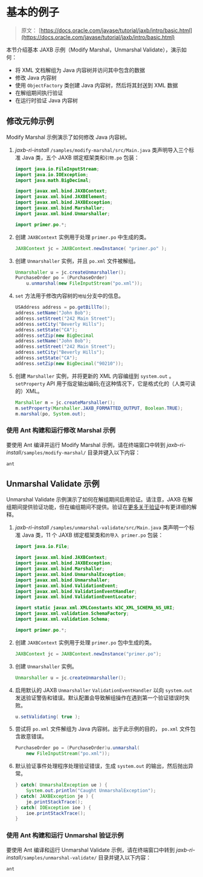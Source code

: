 # 基本的例子

> 原文： [https://docs.oracle.com/javase/tutorial/jaxb/intro/basic.html](https://docs.oracle.com/javase/tutorial/jaxb/intro/basic.html)

本节介绍基本 JAXB 示例（Modify Marshal，Unmarshal Validate），演示如何：

*   将 XML 文档解组为 Java 内容树并访问其中包含的数据
*   修改 Java 内容树
*   使用 `ObjectFactory` 类创建 Java 内容树，然后将其封送到 XML 数据
*   在解组期间执行验证
*   在运行时验证 Java 内容树

## 修改元帅示例

Modify Marshal 示例演示了如何修改 Java 内容树。

1.  _jaxb-ri-install_ `/samples/modify-marshal/src/Main.java` 类声明导入三个标准 Java 类，五个 JAXB 绑定框架类和`引物.po` 包装：

    ```java
    import java.io.FileInputStream;
    import java.io.IOException;
    import java.math.BigDecimal;

    import javax.xml.bind.JAXBContext;
    import javax.xml.bind.JAXBElement;
    import javax.xml.bind.JAXBException;
    import javax.xml.bind.Marshaller;
    import javax.xml.bind.Unmarshaller;

    import primer.po.*;
    ```

2.  创建 `JAXBContext` 实例用于处理 `primer.po` 中生成的类。

    ```java
    JAXBContext jc = JAXBContext.newInstance( "primer.po" );
    ```

3.  创建 `Unmarshaller` 实例，并且 `po.xml` 文件被解组。

    ```java
    Unmarshaller u = jc.createUnmarshaller();
    PurchaseOrder po = (PurchaseOrder)
        u.unmarshal(new FileInputStream("po.xml"));
    ```

4.  `set` 方法用于修改内容树的`地址`分支中的信息。

    ```java
    USAddress address = po.getBillTo();
    address.setName("John Bob");
    address.setStreet("242 Main Street");
    address.setCity("Beverly Hills");
    address.setState("CA");
    address.setZip(new BigDecimal
    address.setName("John Bob");
    address.setStreet("242 Main Street");
    address.setCity("Beverly Hills");
    address.setState("CA");
    address.setZip(new BigDecimal("90210"));
    ```

5.  创建 `Marshaller` 实例，并将更新的 XML 内容编组到 `system.out` 。 `setProperty` API 用于指定输出编码;在这种情况下，它是格式化的（人类可读的）XML。

    ```java
    Marshaller m = jc.createMarshaller();
    m.setProperty(Marshaller.JAXB_FORMATTED_OUTPUT, Boolean.TRUE);
    m.marshal(po, System.out);
    ```

### 使用 Ant 构建和运行修改 Marshal 示例

要使用 Ant 编译并运行 Modify Marshal 示例，请在终端窗口中转到 _jaxb-ri-install_`/samples/modify-marshal/` 目录并键入以下内容：

```
ant
```

## Unmarshal Validate 示例

Unmarshal Validate 示例演示了如何在解组期间启用验证。请注意，JAXB 在解组期间提供验证功能，但在编组期间不提供。验证在[更多关于验证](arch.html#bnazn)中有更详细的解释。

1.  _jaxb-ri-install_ `/samples/unmarshal-validate/src/Main.java` 类声明一个标准 Java 类，11 个 JAXB 绑定框架类和`的导入 primer.po` 包装：

    ```java
    import java.io.File;

    import javax.xml.bind.JAXBContext;
    import javax.xml.bind.JAXBException;
    import javax.xml.bind.Marshaller;
    import javax.xml.bind.UnmarshalException;
    import javax.xml.bind.Unmarshaller;
    import javax.xml.bind.ValidationEvent;
    import javax.xml.bind.ValidationEventHandler;
    import javax.xml.bind.ValidationEventLocator;

    import static javax.xml.XMLConstants.W3C_XML_SCHEMA_NS_URI;
    import javax.xml.validation.SchemaFactory;
    import javax.xml.validation.Schema;

    import primer.po.*;
    ```

2.  创建 `JAXBContext` 实例用于处理 `primer.po` 包中生成的类。

    ```java
    JAXBContext jc = JAXBContext.newInstance("primer.po");
    ```

3.  创建 `Unmarshaller` 实例。

    ```java
    Unmarshaller u = jc.createUnmarshaller();
    ```

4.  启用默认的 JAXB `Unmarshaller` `ValidationEventHandler` 以向 `system.out` 发送验证警告和错误。默认配置会导致解组操作在遇到第一个验证错误时失败。

    ```java
    u.setValidating( true );
    ```

5.  尝试将 `po.xml` 文件解组为 Java 内容树。出于此示例的目的， `po.xml` 文件包含故意错误。

    ```java
    PurchaseOrder po = (PurchaseOrder)u.unmarshal(
        new FileInputStream("po.xml"));
    ```

6.  默认验证事件处理程序处理验证错误，生成 `system.out` 的输出，然后抛出异常。

    ```java
    } catch( UnmarshalException ue ) {
        System.out.println("Caught UnmarshalException");
    } catch( JAXBException je ) { 
        je.printStackTrace();
    } catch( IOException ioe ) {
        ioe.printStackTrace();
    }
    ```

### 使用 Ant 构建和运行 Unmarshal 验证示例

要使用 Ant 编译和运行 Unmarshal Validate 示例，请在终端窗口中转到 _jaxb-ri-install_`/samples/unmarshal-validate/` 目录并键入以下内容：

```
ant 
```